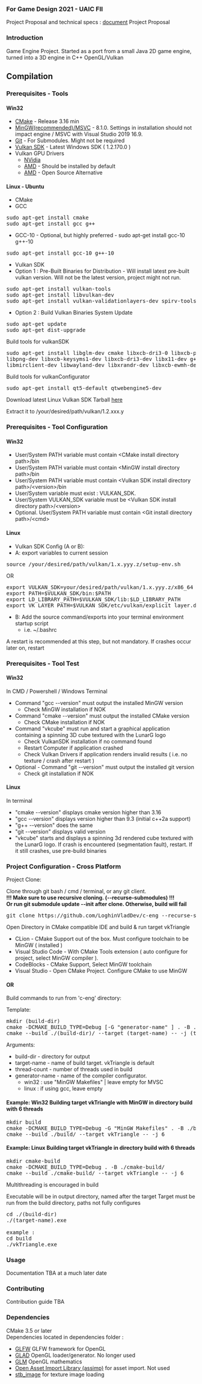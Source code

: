 ### For Game Design 2021 - UAIC FII 

Project Proposal and technical specs : 
[document](https://github.com/LoghinVladDev/c-eng/blob/master/GD_Loghin_Vlad-Andrei_Engine_ProjectProposal.docx) Project Proposal

### Introduction

Game Engine Project. Started as a port from a small Java 2D game engine, turned into a 
3D engine in C++ OpenGL/Vulkan

## Compilation

### Prerequisites - Tools
#### Win32
* [CMake](https://cmake.org/download/) - Release 3.16 min
* [MinGW(recommended)/MSVC](https://sourceforge.net/projects/mingw-w64/files/Toolchains%20targetting%20Win32/Personal%20Builds/mingw-builds/installer/mingw-w64-install.exe/download) - 8.1.0. Settings in installation should not impact engine / MSVC with Visual Studio 2019 16.9. 
* [Git](https://git-scm.com/download/win) - For Submodules. Might not be required 
* [Vulkan SDK](https://vulkan.lunarg.com/sdk/home) - Latest Windows SDK ( 1.2.170.0 )
* Vulkan GPU Drivers
    * [NVidia](https://developer.nvidia.com/vulkan-driver)
    * [AMD](https://www.amd.com/en/support) - Should be installed by default
    * [AMD](https://github.com/GPUOpen-Drivers/AMDVLK) - Open Source Alternative
#### Linux - Ubuntu
* CMake
* GCC
<pre>
sudo apt-get install cmake
sudo apt-get install gcc g++
</pre>
* GCC-10 - Optional, but highly preferred - sudo apt-get install gcc-10 g++-10
<pre>
sudo apt-get install gcc-10 g++-10
</pre>
* Vulkan SDK 
* Option 1 : Pre-Built Binaries for Distribution - Will install latest pre-built vulkan version. Will not be the latest version, project might not run.
<pre>
sudo apt-get install vulkan-tools
sudo apt-get install libvulkan-dev
sudo apt-get install vulkan-validationlayers-dev spirv-tools
</pre>
* Option 2 : Build Vulkan Binaries
System Update
<pre>
sudo apt-get update
sudo apt-get dist-upgrade
</pre>

Build tools for vulkanSDK
<pre>
sudo apt-get install libglm-dev cmake libxcb-dri3-0 libxcb-present0 libpciaccess0 \
libpng-dev libxcb-keysyms1-dev libxcb-dri3-dev libx11-dev g++ gcc g++-multilib \
libmirclient-dev libwayland-dev libxrandr-dev libxcb-ewmh-dev git python3 bison
</pre>

Build tools for vulkanConfigurator
<pre>
sudo apt-get install qt5-default qtwebengine5-dev
</pre>

Download latest Linux Vulkan SDK Tarball [here](https://vulkan.lunarg.com/sdk/home)

Extract it to /your/desired/path/vulkan/1.2.xxx.y

### Prerequisites - Tool Configuration

#### Win32

* User/System PATH variable must contain \<CMake install directory path\>/bin
* User/System PATH variable must contain \<MinGW install directory path\>/bin 
* User/System PATH variable must contain \<Vulkan SDK install directory path\>/\<version\>/bin
* User/System variable must exist : VULKAN_SDK. 
* User/System VULKAN_SDK variable must be \<Vulkan SDK install directory path\>/\<version\>
* Optional. User/System PATH variable must contain \<Git install directory path\>/\<cmd\>

#### Linux
* Vulkan SDK Config (A or B):
* A: export variables to current session
<pre>
source /your/desired/path/vulkan/1.x.yyy.z/setup-env.sh
</pre>
OR 
<pre>
export VULKAN_SDK=your/desired/path/vulkan/1.x.yyy.z/x86_64
export PATH=$VULKAN_SDK/bin:$PATH
export LD_LIBRARY_PATH=$VULKAN_SDK/lib:$LD_LIBRARY_PATH
export VK_LAYER_PATH=$VULKAN_SDK/etc/vulkan/explicit_layer.d
</pre>
* B: Add the source command/exports into your terminal environment startup script 
    * i.e. ~/.bashrc
    
A restart is recommended at this step, but not mandatory. If crashes occur later on, restart

#### 

### Prerequisites - Tool Test

#### Win32
In CMD / Powershell / Windows Terminal
* Command "gcc --version" must output the installed MinGW version
  * Check MinGW installation if NOK
* Command "cmake --version" must output the installed CMake version
  * Check CMake installation if NOK
* Command "vkcube" must run and start a graphical application containing a spinning 3D cube textured with the LunarG logo
  * Check VulkanSDK installation if no command found
  * Restart Computer if application crashed  
  * Check Vulkan Drivers if application renders invalid results ( i.e. no texture / crash after restart )
* Optional - Command "git --version" must output the installed git version
  * Check git installation if NOK
    
#### Linux
In terminal
* "cmake --version" displays cmake version higher than 3.16
* "gcc --version" displays version higher than 9.3 (initial c++2a support)
* "g++ --version" does the same
* "git --version" displays valid version
* "vkcube" starts and displays a spinning 3d rendered cube textured with the LunarG logo. If crash is encountered (segmentation fault), restart. If it still crashes, use pre-build binaries

### Project Configuration - Cross Platform

Project Clone: 

Clone through git bash / cmd / terminal, or any git client.\
<strong>!!! Make sure to use recursive cloning. (--recurse-submodules) !!!\
Or run git submodule update --init after clone. Otherwise, build will fail</strong>

<pre>
git clone https://github.com/LoghinVladDev/c-eng --recurse-submodules
</pre>

Open Directory in CMake compatible IDE and build & run target vkTriangle 
  * CLion - CMake Support out of the box. Must configure toolchain to be MinGW ( installed )
  * Visual Studio Code - With CMake Tools extension ( auto configure for project, select MinGW compiler ).
  * CodeBlocks - CMake Support, Select MinGW toolchain
  * Visual Studio - Open CMake Project. Configure CMake to use MinGW

#### OR

Build commands to run from 'c-eng' directory:

Template:
<pre>
mkdir (build-dir)
cmake -DCMAKE_BUILD_TYPE=Debug [-G "generator-name" ] . -B ./(build-dir)/
cmake --build ./(build-dir)/ --target (target-name) -- -j (thread-count)
</pre>

Arguments: 
* build-dir - directory for output
* target-name - name of build target. vkTriangle is default
* thread-count - number of threads used in build
* generator-name - name of the compiler configurator. 
    * win32 : use "MinGW Makefiles" | leave empty for MVSC
    * linux : if using gcc, leave empty

#### Example: Win32 Building target vkTriangle with MinGW in directory build with 6 threads
<pre>
mkdir build
cmake -DCMAKE_BUILD_TYPE=Debug -G "MinGW Makefiles" . -B ./build/
cmake --build ./build/ --target vkTriangle -- -j 6
</pre>

#### Example: Linux Building target vkTriangle in directory build with 6 threads
<pre>
mkdir cmake-build
cmake -DCMAKE_BUILD_TYPE=Debug . -B ./cmake-build/
cmake --build ./cmake-build/ --target vkTriangle -- -j 6
</pre>


Multithreading is encouraged in build

Executable will be in output directory, named after the target
Target must be run from the build directory, paths not fully configures
<pre>
cd ./(build-dir)
./(target-name).exe

example : 
cd build
./vkTriangle.exe
</pre>

### Usage

Documentation TBA at a much later date

### Contributing

Contribution guide TBA 

### Dependencies 

CMake 3.5 or later\
Dependencies located in dependencies folder : 

 * [GLFW](https://github.com/glfw/glfw) GLFW framework for OpenGL
 * [GLAD](https://github.com/Dav1dde/glad) OpenGL loader/generator. No longer used
 * [GLM](https://github.com/g-truc/glm) OpenGL mathematics
 * [Open Asset Import Library (assimp)](https://github.com/assimp/assimp) for asset import. Not used
 * [stb\_image](https://github.com/nothings/stb) for texture image loading
